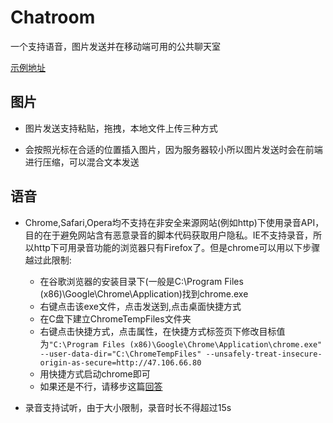 # Chatroom

一个支持语音，图片发送并在移动端可用的公共聊天室

[示例地址](http://47.106.66.80)

## 图片

- 图片发送支持粘贴，拖拽，本地文件上传三种方式

- 会按照光标在合适的位置插入图片，因为服务器较小所以图片发送时会在前端进行压缩，可以混合文本发送

## 语音

- Chrome,Safari,Opera均不支持在非安全来源网站(例如http)下使用录音API，目的在于避免网站含有恶意录音的脚本代码获取用户隐私。IE不支持录音，所以http下可用录音功能的浏览器只有Firefox了。但是chrome可以用以下步骤越过此限制:

	- 在谷歌浏览器的安装目录下(一般是C:\Program Files (x86)\Google\Chrome\Application)找到chrome.exe
	- 右键点击该exe文件，点击发送到,点击桌面快捷方式
	- 在C盘下建立ChromeTempFiles文件夹
	- 右键点击快捷方式，点击属性，在快捷方式标签页下修改目标值为`"C:\Program Files (x86)\Google\Chrome\Application\chrome.exe" --user-data-dir="C:\ChromeTempFiles" --unsafely-treat-insecure-origin-as-secure=http://47.106.66.80`
	- 用快捷方式启动chrome即可
	- 如果还是不行，请移步这篇[回答](https://stackoverflow.com/questions/40696280/unsafely-treat-insecure-origin-as-secure-flag-is-not-working-on-chrome)

- 录音支持试听，由于大小限制，录音时长不得超过15s


